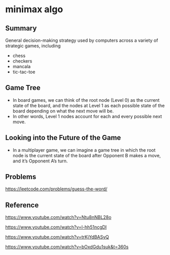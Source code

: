 # minimax algo
## Summary
General decision-making strategy used by computers across a variety of strategic games, including 
- chess
- checkers
- mancala
- tic-tac-toe
## Game Tree
- In board games, we can think of the root node (Level 0) as the current state of the board, and the nodes at Level 1 as each possible state of the board depending on what the next move will be.
- In other words, Level 1 nodes account for each and every possible next move.
## Looking into the Future of the Game
- In a multiplayer game, we can imagine a game tree in which the root node is the current state of the board after Opponent B makes a move, and it’s Opponent A’s turn. 
## Problems
https://leetcode.com/problems/guess-the-word/


## Reference
https://www.youtube.com/watch?v=Ntu8nNBL28o

https://www.youtube.com/watch?v=l-hh51ncgDI

https://www.youtube.com/watch?v=trKjYdBASyQ

https://www.youtube.com/watch?v=bOxdGdu1suk&t=360s

